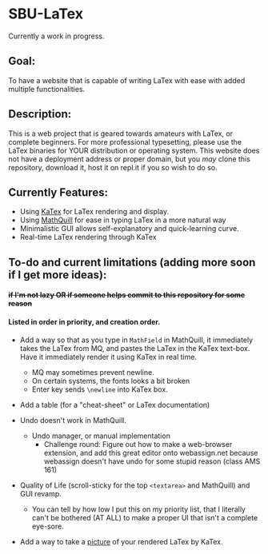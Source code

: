 # SBU-LaTex

Currently a work in progress.
## Goal:
To have a website that is capable of writing LaTex with ease with added multiple functionalities.

## Description:
This is a web project that is geared towards amateurs with LaTex, or complete beginners. For more professional typesetting, please use the LaTex binaries for YOUR distribution or operating system. This website does not have a deployment address or proper domain, but you _may_ clone this repository, download it, host it on repl.it if you so wish to do so.

## Currently Features:
* Using [KaTex](https://katex.org/) for LaTex rendering and display.
* Using [MathQuill](http://mathquill.com/) for ease in typing LaTex in a more natural way
* Minimalistic GUI allows self-explanatory and quick-learning curve.
* Real-time LaTex rendering through KaTex

## To-do and current limitations (adding more soon if I get more ideas):
#### ~~if I'm not lazy OR if someone helps commit to this repository for some reason~~
#### Listed in order in priority, and creation order.
* Add a way so that as you type in `MathField` in MathQuill, it immediately takes the LaTex from MQ, and pastes the LaTex in the KaTex text-box. Have it immediately render it using KaTex in real time.
  * MQ may sometimes prevent newline.
  * On certain systems, the fonts looks a bit broken
  * Enter key sends `\newline` into KaTex box.
* Add a table (for a "cheat-sheet" or LaTex documentation)
* Undo doesn't work in MathQuill. 
  * Undo manager, or manual implementation
    * Challenge round:
      Figure out how to make a web-browser extension, and add this great editor onto webassign.net because webassign doesn't have undo for some stupid reason (class AMS 161)

* Quality of Life (scroll-sticky for the top `<textarea>` and MathQuill) and GUI revamp.
  * You can tell by how low I put this on my priority list, that I literally can't be bothered (AT ALL) to make a proper UI that isn't a complete eye-sore.
* Add a way to take a [picture](https://html2canvas.hertzen.com) of your rendered LaTex by KaTex.
